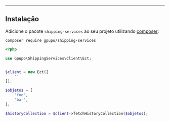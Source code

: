 ---

## Instalação

Adicione o pacote ``shipping-services`` ao seu projeto utilizando [composer](http://getcomposer.org):

    composer require gpupo/shipping-services



```php
<?php

use Gpupo\ShippingServices\Client\Ect;


$client = new Ect([
	''
]);

$objetos = [
	'foo',
	'bar',
];

$historyCollection = $client->fetchHistoryCollection($objetos);


```
